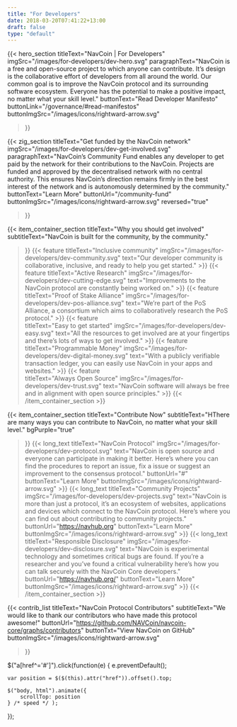 ```yaml
---
title: "For Developers"
date: 2018-03-20T07:41:22+13:00
draft: false
type: "default"
---
```

<script src="https://ajax.googleapis.com/ajax/libs/jquery/3.3.1/jquery.min.js"></script>
{{< hero_section
titleText="NavCoin | For Developers"
imgSrc="/images/for-developers/dev-hero.svg"
paragraphText="NavCoin is a free and open-source project to which anyone can contribute. It’s design is the collaborative effort of developers from all around the world. Our common goal is to improve the NavCoin protocol and its surrounding software ecosystem. Everyone has the potential to make a positive impact, no matter what your skill level."
buttonText="Read Developer Manifesto"
buttonLink="/governance/#read-manifestos"
buttonImgSrc="/images/icons/rightward-arrow.svg"
>}}

{{< zig_section
titleText="Get funded by the NavCoin network"
imgSrc="/images/for-developers/dev-get-involved.svg"
paragraphText="NavCoin’s Community Fund enables any developer to get paid by the network for their contributions to the NavCoin. Projects are funded and approved by the decentralised network with no central authority. This ensures NavCoin’s direction remains firmly in the best interest of the network and is autonomously determined by the community." 
buttonText="Learn More"
buttonUrl="/community-fund"
buttonImgSrc="/images/icons/rightward-arrow.svg"
reversed="true"
>}}

{{< item_container_section 
    titleText="Why you should get involved"
    subtitleText="NavCoin is built for the community, by the community."
>}}
    {{< feature 
        titleText="Inclusive community"
        imgSrc="/images/for-developers/dev-community.svg"
        text="Our developer community is collaborative, inclusive, and ready to help you get started."
    >}}
    {{< feature 
        titleText="Active Research"
        imgSrc="/images/for-developers/dev-cutting-edge.svg"
        text="Improvements to the NavCoin protocol are constantly being worked on."
    >}}
    {{< feature                 
        titleText="Proof of Stake Alliance"
        imgSrc="/images/for-developers/dev-pos-alliance.svg"
        text="We’re part of the PoS Alliance, a consortium which aims to collaboratively research the PoS protocol."
    >}}
    {{< feature                 
        titleText="Easy to get started"
        imgSrc="/images/for-developers/dev-easy.svg"
        text="All the resources to get involved are at your fingertips and there’s lots of ways to get involved."
    >}}
    {{< feature                 
        titleText="Programmable Money"
        imgSrc="/images/for-developers/dev-digital-money.svg"
        text="With a publicly verifiable transaction ledger, you can easily use NavCoin in your apps and websites."
    >}}
    {{< feature                 
        titleText="Always Open Source"
        imgSrc="/images/for-developers/dev-trust.svg"
        text="NavCoin software will always be free and in alignment with open source principles."
    >}}
{{< /item_container_section >}}

{{< item_container_section 
    titleText="Contribute Now"
    subtitleText="HThere are many ways you can contribute to NavCoin, no matter what your skill level."
    bgPurple="true"
>}}
    {{< long_text 
        titleText="NavCoin Protocol"
        imgSrc="/images/for-developers/dev-protocol.svg"
        text="NavCoin is open source and everyone can participate in making it better. Here’s where you can find the procedures to report an issue, fix a issue or suggest an improvement to the consensus protocol."
        buttonUrl="#"
        buttonText="Learn More"
        buttonImgSrc="/images/icons/rightward-arrow.svg"
    >}}
    {{< long_text 
        titleText="Community Projects"
        imgSrc="/images/for-developers/dev-projects.svg"
        text="NavCoin is more than just a protocol, it’s an ecosystem of websites, applications and devices which connect to the NavCoin protocol. Here’s where you can find out about contributing to community projects."
        buttonUrl="https://navhub.org"
        buttonText="Learn More"
        buttonImgSrc="/images/icons/rightward-arrow.svg"
    >}}
    {{< long_text 
        titleText="Responsible Disclosure"
        imgSrc="/images/for-developers/dev-disclosure.svg"
        text="NavCoin is experimental technology and sometimes critical bugs are found. If you’re a researcher and you’ve found a critical vulnerability here’s how you can talk securely with the NavCoin Core developers."
        buttonUrl="https://navhub.org/"
        buttonText="Learn More"
        buttonImgSrc="/images/icons/rightward-arrow.svg"
    >}}
{{< /item_container_section >}}

{{< contrib_list
    titleText="NavCoin Protocol Contributors"
    subtitleText="We would like to thank our contributors who have made this protocol awesome!"
    buttonUrl="https://github.com/NAVCoin/navcoin-core/graphs/contributors"
    buttonTxt="View NavCoin on GitHub"
    buttonImgSrc="/images/icons/rightward-arrow.svg"
>}}

$("a[href^='#']").click(function(e) {
	e.preventDefault();
	
	var position = $($(this).attr("href")).offset().top;

	$("body, html").animate({
		scrollTop: position
	} /* speed */ );
});
</script>